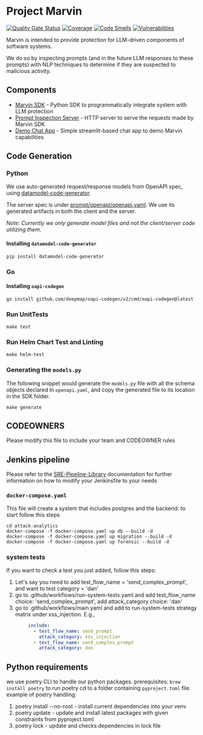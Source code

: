 # Project Marvin

[![Quality Gate Status](https://sonar.us-east.devhub-cloud.cisco.com/api/project_badges/measure?project=panoptica-marvin&metric=alert_status&token=sqb_aa88cc46acaf5b3d2d9f8c09843024776e7a66df)](https://sonar.us-east.devhub-cloud.cisco.com/dashboard?id=panoptica-marvin)
[![Coverage](https://sonar.us-east.devhub-cloud.cisco.com/api/project_badges/measure?project=panoptica-marvin&metric=coverage&token=sqb_aa88cc46acaf5b3d2d9f8c09843024776e7a66df)](https://sonar.us-east.devhub-cloud.cisco.com/dashboard?id=panoptica-marvin)
[![Code Smells](https://sonar.us-east.devhub-cloud.cisco.com/api/project_badges/measure?project=panoptica-marvin&metric=code_smells&token=sqb_aa88cc46acaf5b3d2d9f8c09843024776e7a66df)](https://sonar.us-east.devhub-cloud.cisco.com/dashboard?id=panoptica-marvin)
[![Vulnerabilities](https://sonar.us-east.devhub-cloud.cisco.com/api/project_badges/measure?project=panoptica-marvin&metric=vulnerabilities&token=sqb_aa88cc46acaf5b3d2d9f8c09843024776e7a66df)](https://sonar.us-east.devhub-cloud.cisco.com/dashboard?id=panoptica-marvin)


Marvin is intended to provide protection for LLM-driven components of software systems.

We do so by inspecting prompts (and in the future LLM responses to these prompts) with NLP techniques to determine if 
they are suspected to malicious activity. 

## Components
* [Marvin SDK](./sdk) - Python SDK to programmatically integrate system with LLM protection
* [Prompt Inspection Server](./prompt_inspection_server) - HTTP server to serve the requests made by Marvin SDK
* [Demo Chat App](./chat_app) - Simple streamlit-based chat app to demo Marvin capabilities

## Code Generation
### Python
We use auto-generated request/response models from OpenAPI spec,
using [datamodel-code-generator](https://koxudaxi.github.io/datamodel-code-generator/). 

The server spec is under [prompt/openapi/openapi.yaml](openapi/prompt_inspection.yaml).
We use its generated artifacts in both the client and the server.

_Note: Currently we only generate model files and not the client/server code utilizing them._

#### Installing `datamodel-code-generator`
```shell
pip install datamodel-code-generator
```
### Go
#### Installing `oapi-codegen`
```shell
go install github.com/deepmap/oapi-codegen/v2/cmd/oapi-codegen@latest
```

### Run UnitTests
```shell
make test
```

### Run Helm Chart Test and Linting
```shell
make helm-test
```

### Generating the `models.py` 
The following snippet would generate the `models.py` file with all the schema objects declared in `openapi.yaml`, 
and copy the generated file to its location in the SDK folder.

```shell
make generate
```

## CODEOWNERS
Please modify this file to include your team and CODEOWNER rules

## Jenkins pipeline
Please refer to the [SRE-Pipeline-Library](https://wwwin-github.cisco.com/pages/eti/sre-pipeline-library/) documentation for further information on how to modify your Jenkinsfile to your needs

### `docker-compose.yaml`
This file will create a system that includes postgres and the backend.
to start follow this steps
```
cd attack-analytics
docker-compose -f docker-compose.yaml up db --build -d
docker-compose -f docker-compose.yaml up migration --build -d
docker-compose -f docker-compose.yaml up forensic --build -d
```

### system tests
If you want to check a test you just added, follow this steps:
1. Let's say you need to add test_flow_name = 'send_complex_prompt', and want to test category = 'dan' 
2. go to .github/workflows/run-system-tests.yaml and add test_flow_name choice: 'send_complex_prompt', add attack_category choice: 'dan'
3. go to .github/workflows/main.yaml and add to run-system-tests strategy matrix under xss_injection. E.g.,
```yaml
        include:
          - test_flow_name: send_prompt
            attack_category: xss_injection
          - test_flow_name: send_complex_prompt
            attack_category: dan 
```

## Python requirements
we use poetry CLI to handle our python packages.
prerequisites: `brew install poetry`
to run poetry cd to a folder containing `pyproject.toml` file. example of poetry handling:
1. poetry install --no-root - install current dependencies into your venv
2. poetry update - update and install latest packages with given constraints from pyproject.toml
3. poetry lock - update and checks dependencies in lock file